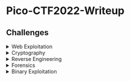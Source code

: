 # Pico-CTF2022-Writeup

## Challenges

<details>
<summary>Web Exploitation</summary>

|Question|Points|
|--------|------|
|[Inspect HTML](./Web%20Exploitation/Inspect%20HTML/)|100|
|[Search source](./Web%20Exploitation/Search%20source/)|100|
|[Forbiden Paths](./Web%20Exploitation/Forbidden%20Paths/)|200|
|[Power Cookie](./Web%20Exploitation/Power%20Cookie/)|200|
|[Roboto Sans](./Web%20Exploitation/Roboto%20Sans/)|200|
|[Secrets](./Web%20Exploitation/Secrets/)|200|
|[SQL Direct](./Web%20Exploitation/SQL%20Direct/)|200|
|[SQLiLite](./Web%20Exploitation/SQLiLite/)|300|

</details>

<details>
<summary>Cryptography</summary>

|Question|Points|
|--------|------|
|[baseic-mod-1](./Cryptography/basic-mod1/)|100|
|[baseic-mod-2](./Cryptography/basic-mod2/)|100|
|[credstuff](./Cryptography/credstuff/)|100|
|[morse-code](./Cryptography/morse-code/)|100|
|[rail-fence](./Cryptography/rail-fence/)|100|
|[substitution0](./Cryptography/substitution0/)|100|
|[substitution1](./Cryptography/substitution1/)|100|
|[substitution2](./Cryptography/substitution2/)|100|
|[transposition-trial](./Cryptography/transposition-trial/)|100|
|[Sum-O-Primes](./Cryptography/Sum-O-Primes/)|400|

</details>

<details>
<summary>Reverse Engineering</summary>

|Question|Points|
|--------|------|
|[file-run1](./Reverse%20Engineering/file-run1/)|100|
|[file-run2](./Reverse%20Engineering/file-run2/)|100|
|[GBD Test Drive](./Reverse%20Engineering/GBD%20Test%20Drive/)|100|
|[patchme.py](./Reverse%20Engineering/patchme.py/)|100|
|[Safe Opener](./Reverse%20Engineering/Safe%20Opener/)|100|
|[unpackme.py](./Reverse%20Engineering/unpackme.py/)|100|
|[bloat.py](./Reverse%20Engineering/bloat.py/)|200|
|[Fresh Java](./Reverse%20Engineering/Fresh%20Java/)|200|
|[BBbbbloat](./Reverse%20Engineering/Bbbbloat/)|300|
|[unpackme](./Reverse%20Engineering/unpackme/)|300|

</details>

<details>
<summary>Forensics</summary>

|Question|Points|
|--------|------|
|[Enhance!](./Forensics/Enhance!/)|100|
|[File types](./Forensics/File%20types/)|100|
|[Lookey here](./Forensics/Lookey%20here/)|100|
|[Packets Primer](./Forensics/Packets%20Primer/)|100|
|[Redaction gone wrong](./Forensics/Redaction%20gone%20wrong/)|100|
|[Sleuthkit Intro](./Forensics/Sleuthkit%20Intro/)|100|
|[Sleuthkit Apprentice](./Forensics/Sleuthkit%20Apprentice/)|200|
|[Eavesdrop](./Forensics/Eavesdrop/)|300|
|[Operation Oni](./Forensics/Operation%20Oni/)|300|
|[St3g0](./Forensics/St3g0/)|300|
|[Operation Orchid](./Forensics/Operation%20Orchid/)|400|
|[SideChannel](./Forensics/SideChannel/)|400|
|[Torrent Analyze](./Forensics/Torrent%20Analyze/)|400|

</details>

<details>
<summary>Binary Exploitation</summary>

|Question|Points|
|--------|------|
|[basic-file-exploit](./Binary%20Exploitation/basic-file-exploit)|100|
|[buffer overflow 0](./Binary%20Exploitation/buffer%20overflow%200/)|100|
|[CVE-XXXX-XXXX](./Binary%20Exploitation/CVE-XXXX-XXXX)|100|
|[buffer overflow 1](./Binary%20Exploitation/buffer%20overflow%201/)|200|
|[RPS](./Binary%20Exploitation/RPS)|200|
|[x-sixty-what](./Binary%20Exploitation/x-sixty-what)|200|
|[buffer overflow 2](./Binary%20Exploitation/buffer%20overflow%202)|200|
|[buffer overflow 3](./Binary%20Exploitation/buffer%20overflow%203)|300|

</details>